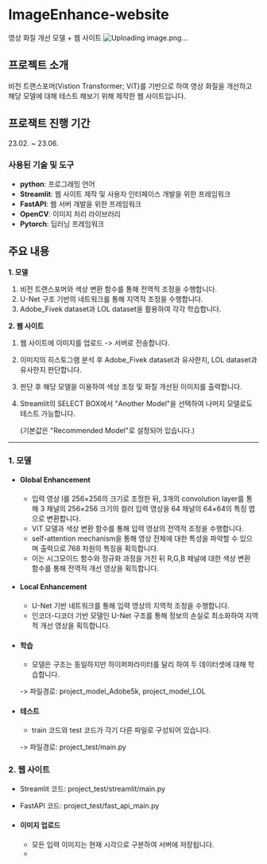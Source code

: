 # ImageEnhance-website
영상 화질 개선 모델 + 웹 사이트
![Uploading image.png…]()



## 프로젝트 소개
비전 트랜스포머(Vistion Transformer; ViT)를 기반으로 하여 영상 화질을 개선하고
해당 모델에 대해 테스트 해보기 위해 제작한 웹 사이트입니다.

## 프로잭트 진행 기간
23.02. ~ 23.06.

### 사용된 기술 및 도구
- **python**:  프로그래밍 언어
- **Streamlit**:  웹 사이트 제작 및 사용자 인터페이스 개발을 위한 프레임워크
- **FastAPI**:  웹 서버 개발을 위한 프레임워크
- **OpenCV**:  이미지 처리 라이브러리
- **Pytorch**:  딥러닝 프레임워크

## 주요 내용
**1. 모델**
1. 비전 트랜스포머와 색상 변환 함수를 통해 전역적 조정을 수행합니다.
2. U-Net 구조 기반의 네트워크를 통해 지역적 조정을 수행합니다.
3. Adobe_Fivek dataset과 LOL dataset을 활용하여 각각 학습합니다.

**2. 웹 사이트**
1. 웹 사이트에 이미지를 업로드 -> 서버로 전송합니다.
2. 이미지의 히스토그램 분석 후 Adobe_Fivek dataset과 유사한지, LOL dataset과 유사한지 판단합니다.
3. 판단 후 해당 모델을 이용하여 색상 조정 및 화질 개선된 이미지를 출력합니다.
4. Streamlit의 SELECT BOX에서 "Another Model"을 선택하여 나머지 모델로도 테스트 가능합니다.

   (기본값은 "Recommended Model"로 설정되어 있습니다.)


---


### 1. 모델 ###
- #### Global Enhancement ####
  - 입력 영상 I를 256×256의 크기로 조정한 뒤, 3개의 convolution layer를 통해 3 채널의 256×256 크기의 컬러 입력 영상을 64 채널의 64×64의 특징 맵으로 변환합니다. 
  - ViT 모델과 색상 변환 함수를 통해 입력 영상의 전역적 조정을 수행합니다.
  - self-attention mechanism을 통해 영상 전체에 대한 특성을 파악할 수 있으며 출력으로 768 차원의 특징을 획득합니다.
  - 이는 시그모이드 함수와 정규화 과정을 거친 뒤 R,G,B 채널에 대한 색상 변환 함수를 통해 전역적 개선 영상을 획득합니다.

    
- #### Local Enhancement ####
  - U-Net 기반 네트워크를 통해 입력 영상의 지역적 조정을 수행합니다. 
  - 인코더-디코더 기반 모델인 U-Net 구조를 통해 정보의 손실로 최소화하여 지역적 개선 영상을 획득합니다.

    
- #### 학습 #### 
  - 모델은 구조는 동일하지만 하이퍼파라미터를 달리 하여 두 데이터셋에 대해 학습합니다.

  -> 파일경로: project_model_Adobe5k, project_model_LOL


- #### 테스트 ####
  - train 코드와 test 코드가 각기 다른 파일로 구성되어 있습니다.

  -> 파일경로: project_test/main.py
  


### 2. 웹 사이트 ###
- Streamlit 코드: project_test/streamlit/main.py
- FastAPI 코드: project_test/fast_api_main.py

- #### 이미지 업로드 ####
  - 모든 입력 이미지는 현재 시각으로 구분하여 서버에 저장됩니다.
  - 

